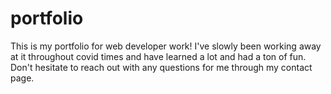 # portfolio
This is my portfolio for web developer work! 
I've slowly been working away at it throughout covid times and have learned a lot and had a ton of fun. 
Don't hesitate to reach out with any questions for me through my contact page.
